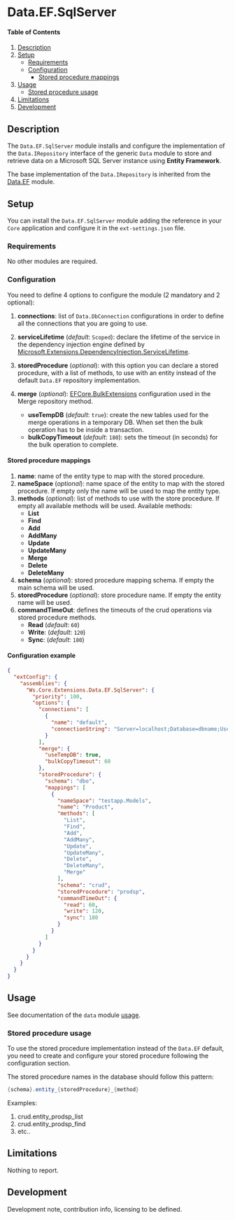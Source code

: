 # Data.EF.SqlServer

#### Table of Contents

1. [Description](#description)
1. [Setup](#setup)
   - [Requirements](#setup-requirements)
   - [Configuration](#setup-configuration)
     - [Stored procedure mappings](#setup-configuration-spm)
1. [Usage](#usage)
   - [Stored procedure usage](#usage-sp)
1. [Limitations](#limitations)
1. [Development](#development)

## <a id="description"></a>Description

The `Data.EF.SqlServer` module installs and configure the implementation of the `Data.IRepository` interface of the generic `Data` module to store and retrieve data on a Microsoft SQL Server instance using **Entity Framework**.

The base implementation of the `Data.IRepository` is inherited from the [Data.EF](../Data.EF/README.md) module.

## <a id="setup"></a>Setup

You can install the `Data.EF.SqlServer` module adding the reference in your `Core` application and configure it in the `ext-settings.json` file.

### <a id="setup-requirements"></a>Requirements

No other modules are required.

### <a id="setup-configuration"></a>Configuration

You need to define 4 options to configure the module (2 mandatory and 2 optional):

1. **connections**: list of `Data.DbConnection` configurations in order to define all the connections that you are going to use.

1. **serviceLifetime** (_default_: `Scoped`): declare the lifetime of the service in the dependency injection engine defined by [Microsoft.Extensions.DependencyInjection.ServiceLifetime](http://docs.microsoft.com/dotnet/api/microsoft.extensions.dependencyinjection.servicelifetime).

1. **storedProcedure** (_optional_): with this option you can declare a stored procedure, with a list of methods, to use with an entity instead of the default `Data.EF` repository implementation.

1. **merge** (_optional_): [EFCore.BulkExtensions](https://github.com/borisdj/EFCore.BulkExtensions) configuration used in the Merge repository method.
   - **useTempDB** (_default_: `true`): create the new tables used for the merge operations in a temporary DB. When set then the bulk operation has to be inside a transaction.
   - **bulkCopyTimeout** (_default_: `180`): sets the timeout (in seconds) for the bulk operation to complete.

#### <a id="setup-configuration-spm"></a>Stored procedure mappings

1. **name**: name of the entity type to map with the stored procedure.
1. **nameSpace** (_optional_): name space of the entity to map with the stored procedure. If empty only the name will be used to map the entity type.
1. **methods** (_optional_): list of methods to use with the store procedure. If empty all available methods will be used.
   Available methods:
   - **List**
   - **Find**
   - **Add**
   - **AddMany**
   - **Update**
   - **UpdateMany**
   - **Merge**
   - **Delete**
   - **DeleteMany**
1. **schema** (_optional_): stored procedure mapping schema. If empty the main schema will be used.
1. **storedProcedure** (_optional_): store procedure name. If empty the entity name will be used.
1. **commandTimeOut**: defines the timeouts of the crud operations via stored procedure methods.
   - **Read** (_default_: `60`)
   - **Write**: (_default_: `120`)
   - **Sync**: (_default_: `180`)

#### Configuration example

```json
{
  "extConfig": {
    "assemblies": {
      "Ws.Core.Extensions.Data.EF.SqlServer": {
        "priority": 100,
        "options": {
          "connections": [
            {
              "name": "default",
              "connectionString": "Server=localhost;Database=dbname;User Id=user;Password=password;MultipleActiveResultSets=true"
            }
          ],
          "merge": {
            "useTempDB": true,
            "bulkCopyTimeout": 60
          },
          "storedProcedure": {
            "schema": "dbo",
            "mappings": [
              {
                "nameSpace": "testapp.Models",
                "name": "Product",
                "methods": [
                  "List",
                  "Find",
                  "Add",
                  "AddMany",
                  "Update",
                  "UpdateMany",
                  "Delete",
                  "DeleteMany",
                  "Merge"
                ],
                "schema": "crud",
                "storedProcedure": "prodsp",
                "commandTimeOut": {
                  "read": 60,
                  "write": 120,
                  "sync": 180
                }
              }
            ]
          }
        }
      }
    }
  }
}
```

## <a id="usage"></a>Usage

See documentation of the `data` module [usage](../Data/README.md#usage).

### <a id="usage-sp"></a>Stored procedure usage

To use the stored procedure implementation instead of the `Data.EF` default, you need to create and configure your stored procedure following the configuration section.

The stored procedure names in the database should follow this pattern:

```csharp
{schema}.entity_{storedProcedure}_{method}
```

Examples:

1. crud.entity_prodsp_list
1. crud.entity_prodsp_find
1. etc..

## <a id="limitations"></a>Limitations

Nothing to report.

## <a id="development"></a>Development

Development note, contribution info, licensing to be defined.
